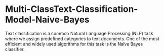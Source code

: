 # Multi-ClassText-Classification-Model-Naive-Bayes
Text classification is a common Natural Language Processing (NLP) task where we assign predefined categories to text documents. One of the most efficient and widely used algorithms for this task is the Naïve Bayes classifier.

